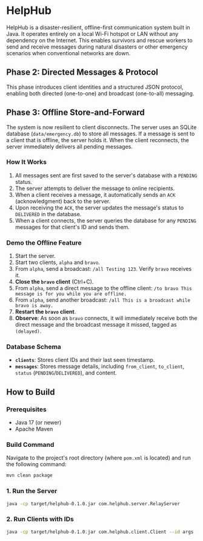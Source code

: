 # HelpHub

HelpHub is a disaster-resilient, offline-first communication system built in Java. It operates entirely on a local Wi-Fi hotspot or LAN without any dependency on the Internet. This enables survivors and rescue workers to send and receive messages during natural disasters or other emergency scenarios when conventional networks are down.

## Phase 2: Directed Messages & Protocol

This phase introduces client identities and a structured JSON protocol, enabling both directed (one-to-one) and broadcast (one-to-all) messaging.

## Phase 3: Offline Store-and-Forward

The system is now resilient to client disconnects. The server uses an SQLite database (`data/emergency.db`) to store all messages. If a message is sent to a client that is offline, the server holds it. When the client reconnects, the server immediately delivers all pending messages.

### How It Works
1.  All messages sent are first saved to the server's database with a `PENDING` status.
2.  The server attempts to deliver the message to online recipients.
3.  When a client receives a message, it automatically sends an `ACK` (acknowledgment) back to the server.
4.  Upon receiving the `ACK`, the server updates the message's status to `DELIVERED` in the database.
5.  When a client connects, the server queries the database for any `PENDING` messages for that client's ID and sends them.

### Demo the Offline Feature
1.  Start the server.
2.  Start two clients, `alpha` and `bravo`.
3.  From `alpha`, send a broadcast: `/all Testing 123`. Verify `bravo` receives it.
4.  **Close the `bravo` client** (Ctrl+C).
5.  From `alpha`, send a direct message to the offline client: `/to bravo This message is for you while you are offline.`
6.  From `alpha`, send another broadcast: `/all This is a broadcast while bravo is away.`
7.  **Restart the `bravo` client**.
8.  **Observe**: As soon as `bravo` connects, it will immediately receive both the direct message and the broadcast message it missed, tagged as `(delayed)`.

### Database Schema
-   **`clients`**: Stores client IDs and their last seen timestamp.
-   **`messages`**: Stores message details, including `from_client`, `to_client`, `status` (`PENDING`/`DELIVERED`), and content.

## How to Build

### Prerequisites
- Java 17 (or newer)
- Apache Maven

### Build Command
Navigate to the project's root directory (where `pom.xml` is located) and run the following command:
```bash
mvn clean package
```

### 1. Run the Server
```bash
java -cp target/helphub-0.1.0.jar com.helphub.server.RelayServer
```
### 2. Run Clients with IDs
```bash
java -cp target/helphub-0.1.0.jar com.helphub.client.Client --id args
```
